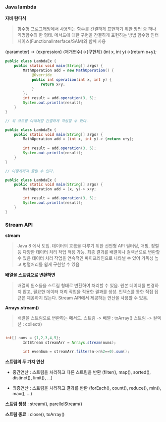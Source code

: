 ### Java lambda

**자바 람다식**
> 함수형 프로그래밍에서 사용되는 함수를 간결하게 표현하기 위한 방법 중 하나
> 익명함수의 한 형태. 메서드에 대한 구현을 간결하게 표현하는 방법
> 함수형 인터페이스(FunctionalInterface/SAM)와 함께 사용

(parameter) -> {expression}
(매개변수)->{구현체}
(int x, int y)->{return x+y};

```java
public class LambdaEx {
    public static void main(String[] args) {
        MathOperation add = new MathOperation() {
            @Override
            public int operation(int x, int y) {
                return x+y;
            }
        };
        int result = add.operation(3, 5);
        System.out.println(result);
    }
}

// 위 코드를 아래처럼 간결하게 작성할 수 있다.

public class LambdaEx {
    public static void main(String[] args) {
        MathOperation add = (int x, int y)-> {return x+y};
        
        int result = add.operation(3, 5);
        System.out.println(result);
    }
}

// 이렇게까지 줄일 수 있다.

public class LambdaEx {
    public static void main(String[] args) {
        MathOperation add = (x, y)-> x+y;

        int result = add.operation(3, 5);
        System.out.println(result);
    }
}
```

### Stream API

**stream**
> Java 8 에서 도입. 데이터의 흐름을 다루기 위한 선언형 API
> 필터링, 매핑, 정렬 등 다양한 데이터 처리 작업 적용 가능. 최종 결과를 배열이나 컬렉션으로 변환할 수 있음
> 데이터 처리 작업을 연속적인 파이프라인으로 나타낼 수 있어 가독성 높고 병렬처리를 쉽게 구현할 수 있음


**배열을 스트림으로 변환하면**
> 배열의 원소들을 스트림 형태로 변환하여 처리할 수 있음.
> 원본 데이터를 변경하지 않고, 필요한 데이터 처리 작업을 적용한 결과를 생성. 인덱스를 통한 직접 접근은 제공하지 않는다. Stream API에서 제공하는 연산을 사용할 수 있음.

**Arrays.stream()**
> 배열을 스트림으로 변환하는 메서드.
> 스트림 -> 배열 : toArray()
> 스트림 -> 컬렉션 : collect()

```java

int[] nums = {1,2,3,4,5};
        IntStream streamArr = Arrays.stream(nums);

        int evenSum = streamArr.filter(n->n%2==0).sum();

``` 

**스트림의 두 가지 연산**
- 중간연산
    : 스트림을 처리하고 다른 스트림을 반환
    (filter(), map(), sorted(), distinct(), limit(), ...)

- 최종연산
    : 스트림을 처리하고 결과를 반환
    (forEach(), count(), reduce(), min(), max(), ...)

**스트림 생성**
: stream(), parellelStream()

**스트림 종료**
: close(), toArray()


